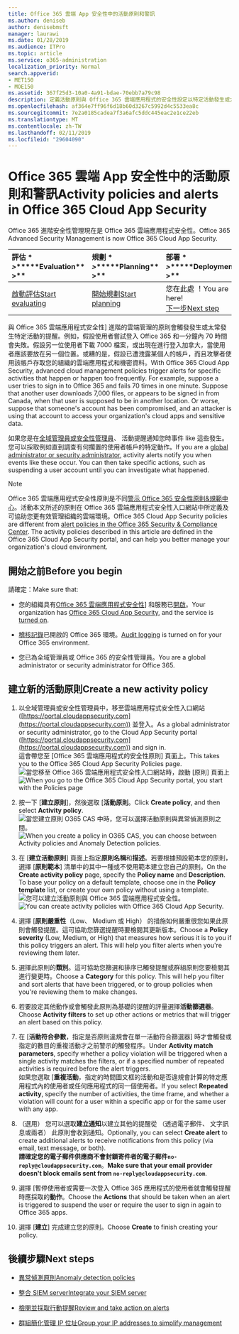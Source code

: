 ```yaml
---
title: Office 365 雲端 App 安全性中的活動原則和警訊
ms.author: deniseb
author: denisebmsft
manager: laurawi
ms.date: 01/28/2019
ms.audience: ITPro
ms.topic: article
ms.service: o365-administration
localization_priority: Normal
search.appverid:
- MET150
- MOE150
ms.assetid: 367f25d3-10a0-4a91-bdae-70ebb7a79c98
description: 定義活動原則與 Office 365 雲端應用程式的安全性設定以特定活動發生或太常發生時觸發提醒。藉由設定原則以觸發提醒，您可通知及監視特定的活動。
ms.openlocfilehash: af364e7ff96f6d18b60d3267c5992d4c5533ea8c
ms.sourcegitcommit: 7e2a0185cadea7f3a6afc5ddc445eac2e1ce22eb
ms.translationtype: MT
ms.contentlocale: zh-TW
ms.lasthandoff: 02/11/2019
ms.locfileid: "29604090"
---
```

# <a name="activity-policies-and-alerts-in-office-365-cloud-app-security"></a><span data-ttu-id="7fae3-104">Office 365 雲端 App 安全性中的活動原則和警訊</span><span class="sxs-lookup"><span data-stu-id="7fae3-104">Activity policies and alerts in Office 365 Cloud App Security</span></span>

<span data-ttu-id="7fae3-105">Office 365 進階安全性管理現在是 Office 365 雲端應用程式安全性。</span><span class="sxs-lookup"><span data-stu-id="7fae3-105">Office 365 Advanced Security Management is now Office 365 Cloud App Security.</span></span>
  
|<span data-ttu-id="7fae3-106">評估 \* *\>*\*</span><span class="sxs-lookup"><span data-stu-id="7fae3-106">\*\*\*\*Evaluation\*\* \>\*\*</span></span>|<span data-ttu-id="7fae3-107">規劃 \* *\>*\*</span><span class="sxs-lookup"><span data-stu-id="7fae3-107">\*\*\*\*Planning\*\* \>\*\*</span></span>|<span data-ttu-id="7fae3-108">部署 \* *\>*\*</span><span class="sxs-lookup"><span data-stu-id="7fae3-108">\*\*\*\*Deployment\*\* \>\*\*</span></span>|<span data-ttu-id="7fae3-109">使用率 \* \* \*</span><span class="sxs-lookup"><span data-stu-id="7fae3-109">\*\*\*\*Utilization\*\*\*\*</span></span>|
|:-----|:-----|:-----|:-----|
|[<span data-ttu-id="7fae3-110">啟動評估</span><span class="sxs-lookup"><span data-stu-id="7fae3-110">Start evaluating</span></span>](office-365-cas-overview.md) <br/> |[<span data-ttu-id="7fae3-111">開始規劃</span><span class="sxs-lookup"><span data-stu-id="7fae3-111">Start planning</span></span>](get-ready-for-office-365-cas.md) <br/> |<span data-ttu-id="7fae3-112">您在此處 ！</span><span class="sxs-lookup"><span data-stu-id="7fae3-112">You are here!</span></span>  <br/> [<span data-ttu-id="7fae3-113">下一步</span><span class="sxs-lookup"><span data-stu-id="7fae3-113">Next step</span></span>](anomaly-detection-policies-in-ocas.md) <br/> |[<span data-ttu-id="7fae3-114">開始使用</span><span class="sxs-lookup"><span data-stu-id="7fae3-114">Start utilizing</span></span>](utilization-activities-for-ocas.md) <br/> |
   
<span data-ttu-id="7fae3-p102">與 Office 365 雲端應用程式安全性] 進階的雲端管理的原則會觸發發生或太常發生特定活動的提醒。例如，假設使用者嘗試登入 Office 365 和一分鐘內 70 時間會失敗。假設另一位使用者下載 7000 檔案，或出現在進行登入加拿大，當使用者應該要放在另一個位置。或糟的是，假設已遭洩露某個人的帳戶，而且攻擊者使用該帳戶存取您的組織的雲端應用程式和機密資料。</span><span class="sxs-lookup"><span data-stu-id="7fae3-p102">With Office 365 Cloud App Security, advanced cloud management policies trigger alerts for specific activities that happen or happen too frequently. For example, suppose a user tries to sign in to Office 365 and fails 70 times in one minute. Suppose that another user downloads 7,000 files, or appears to be signed in from Canada, when that user is supposed to be in another location. Or worse, suppose that someone's account has been compromised, and an attacker is using that account to access your organization's cloud apps and sensitive data.</span></span>
  
<span data-ttu-id="7fae3-p103">如果您是在[全域管理員或安全性管理員](permissions-in-the-security-and-compliance-center.md)、 活動提醒通知您時事件 like 這些發生。您可以採取例如直到調查有何擱置的使用者帳戶的特定動作。</span><span class="sxs-lookup"><span data-stu-id="7fae3-p103">If you are a [global administrator or security administrator](permissions-in-the-security-and-compliance-center.md), activity alerts notify you when events like these occur. You can then take specific actions, such as suspending a user account until you can investigate what happened.</span></span>
  
> [!NOTE]
> <span data-ttu-id="7fae3-p104">Office 365 雲端應用程式安全性原則是不同[警示 Office 365 安全性原則&amp;規範中心](alert-policies.md)。活動本文所述的原則在 Office 365 雲端應用程式安全性入口網站中所定義及可協助您更有效管理組織的雲端環境。</span><span class="sxs-lookup"><span data-stu-id="7fae3-p104">Office 365 Cloud App Security policies are different from [alert policies in the Office 365 Security &amp; Compliance Center](alert-policies.md). The activity policies described in this article are defined in the Office 365 Cloud App Security portal, and can help you better manage your organization's cloud environment.</span></span> 
  
## <a name="before-you-begin"></a><span data-ttu-id="7fae3-123">開始之前</span><span class="sxs-lookup"><span data-stu-id="7fae3-123">Before you begin</span></span>

<span data-ttu-id="7fae3-124">請確定：</span><span class="sxs-lookup"><span data-stu-id="7fae3-124">Make sure that:</span></span>
  
- <span data-ttu-id="7fae3-125">您的組織具有[Office 365 雲端應用程式安全性](office-365-cas-overview.md)] 和服務已[開啟](turn-on-office-365-cas.md)。</span><span class="sxs-lookup"><span data-stu-id="7fae3-125">Your organization has [Office 365 Cloud App Security](office-365-cas-overview.md), and the service is [turned on](turn-on-office-365-cas.md).</span></span>
    
- <span data-ttu-id="7fae3-126">[稽核記錄](turn-audit-log-search-on-or-off.md)已開啟的 Office 365 環境。</span><span class="sxs-lookup"><span data-stu-id="7fae3-126">[Audit logging](turn-audit-log-search-on-or-off.md) is turned on for your Office 365 environment.</span></span> 
    
- <span data-ttu-id="7fae3-127">您已為全域管理員或 Office 365 的安全性管理員。</span><span class="sxs-lookup"><span data-stu-id="7fae3-127">You are a global administrator or security administrator for Office 365.</span></span>
    
## <a name="create-a-new-activity-policy"></a><span data-ttu-id="7fae3-128">建立新的活動原則</span><span class="sxs-lookup"><span data-stu-id="7fae3-128">Create a new activity policy</span></span>

1. <span data-ttu-id="7fae3-129">以全域管理員或安全性管理員中，移至雲端應用程式安全性入口網站 ([https://portal.cloudappsecurity.com](https://portal.cloudappsecurity.com)) 並登入。</span><span class="sxs-lookup"><span data-stu-id="7fae3-129">As a global administrator or security administrator, go to the Cloud App Security portal ([https://portal.cloudappsecurity.com](https://portal.cloudappsecurity.com)) and sign in.</span></span> <br><span data-ttu-id="7fae3-130">這會帶您至 [Office 365 雲端應用程式的安全性原則] 頁面上。</span><span class="sxs-lookup"><span data-stu-id="7fae3-130">This takes you to the Office 365 Cloud App Security Policies page.</span></span><br><span data-ttu-id="7fae3-131">![當您移至 Office 365 雲端應用程式安全性入口網站時，啟動 [原則] 頁面上](media/5cb8833c-4e08-438c-bab3-91b5106f6f3f.png)</span><span class="sxs-lookup"><span data-stu-id="7fae3-131">![When you go to the Office 365 Cloud App Security portal, you start with the Policies page](media/5cb8833c-4e08-438c-bab3-91b5106f6f3f.png)</span></span>
  
2. <span data-ttu-id="7fae3-132">按一下 [**建立原則**]，然後選取 [**活動原則**。</span><span class="sxs-lookup"><span data-stu-id="7fae3-132">Click **Create policy**, and then select **Activity policy**.</span></span><br><span data-ttu-id="7fae3-133">![當您建立原則 O365 CAS 中時，您可以選擇活動原則與異常偵測原則之間。](media/79f34535-ddf9-4a5b-a0a3-8766bf9c174c.png)</span><span class="sxs-lookup"><span data-stu-id="7fae3-133">![When you create a policy in O365 CAS, you can choose between Activity policies and Anomaly Detection policies.](media/79f34535-ddf9-4a5b-a0a3-8766bf9c174c.png)</span></span>
  
3. <span data-ttu-id="7fae3-p105">在 [**建立活動原則**] 頁面上指定**原則名稱**和**描述**。若要根據預設範本您的原則，選擇 [**原則範本**] 清單中的其中一種或不使用範本建立您自己的原則。</span><span class="sxs-lookup"><span data-stu-id="7fae3-p105">On the **Create activity policy** page, specify the **Policy name** and **Description**. To base your policy on a default template, choose one in the **Policy template** list, or create your own policy without using a template.</span></span><br><span data-ttu-id="7fae3-136">![您可以建立活動原則與 Office 365 雲端應用程式安全性。](media/4083a76f-7074-4d6a-8200-6d76d49259d7.png)</span><span class="sxs-lookup"><span data-stu-id="7fae3-136">![You can create activity policies with Office 365 Cloud App Security.](media/4083a76f-7074-4d6a-8200-6d76d49259d7.png)</span></span>
  
4. <span data-ttu-id="7fae3-p106">選擇 [**原則嚴重性**（Low、 Medium 或 High） 的措施如何嚴重很您如果此原則會觸發提醒。這可協助您篩選提醒時要檢閱其更新版本。</span><span class="sxs-lookup"><span data-stu-id="7fae3-p106">Choose a **Policy severity** (Low, Medium, or High) that measures how serious it is to you if this policy triggers an alert. This will help you filter alerts when you're reviewing them later.</span></span> 
    
5. <span data-ttu-id="7fae3-p107">選擇此原則的**類別**。這可協助您篩選和排序已觸發提醒或群組原則您要檢閱其進行變更時。</span><span class="sxs-lookup"><span data-stu-id="7fae3-p107">Choose a **Category** for this policy. This will help you filter and sort alerts that have been triggered, or to group policies when you're reviewing them to make changes.</span></span> 
    
6. <span data-ttu-id="7fae3-141">若要設定其他動作或會觸發此原則為基礎的提醒的評量選擇**活動篩選器**。</span><span class="sxs-lookup"><span data-stu-id="7fae3-141">Choose **Activity filters** to set up other actions or metrics that will trigger an alert based on this policy.</span></span> 
    
7. <span data-ttu-id="7fae3-142">在 [**活動符合參數**，指定是否原則違規會在單一活動符合篩選器] 時才會觸發或指定的數目的重複活動才之前警示的觸發程序。</span><span class="sxs-lookup"><span data-stu-id="7fae3-142">Under **Activity match parameters**, specify whether a policy violation will be triggered when a single activity matches the filters, or if a specified number of repeated activities is required before the alert triggers.</span></span><br><span data-ttu-id="7fae3-143">如果您選取 [**重複活動**，指定的時間圖文框的活動和是否違規會計算的特定應用程式內的使用者或任何應用程式的同一個使用者。</span><span class="sxs-lookup"><span data-stu-id="7fae3-143">If you select **Repeated activity**, specify the number of activities, the time frame, and whether a violation will count for a user within a specific app or for the same user with any app.</span></span>
    
8. <span data-ttu-id="7fae3-144">（選用） 您可以選取**建立通知**以建立其他的提醒從 （透過電子郵件、 文字訊息或兩者） 此原則會收到通知。</span><span class="sxs-lookup"><span data-stu-id="7fae3-144">Optionally, you can select **Create alert** to create additional alerts to receive notifications from this policy (via email, text message, or both).</span></span><br><span data-ttu-id="7fae3-145">**請確定您的電子郵件供應商不會封鎖寄件者的電子郵件`no-reply@cloudappsecurity.com`**。</span><span class="sxs-lookup"><span data-stu-id="7fae3-145">**Make sure that your email provider doesn't block emails sent from `no-reply@cloudappsecurity.com`**.</span></span> 
  
9. <span data-ttu-id="7fae3-146">選擇 [暫停使用者或需要一次登入 Office 365 應用程式的使用者就會觸發提醒時應採取的**動作**。</span><span class="sxs-lookup"><span data-stu-id="7fae3-146">Choose the **Actions** that should be taken when an alert is triggered to suspend the user or require the user to sign in again to Office 365 apps.</span></span> 
    
10. <span data-ttu-id="7fae3-147">選擇 [**建立**] 完成建立您的原則。</span><span class="sxs-lookup"><span data-stu-id="7fae3-147">Choose **Create** to finish creating your policy.</span></span> 
    
## <a name="next-steps"></a><span data-ttu-id="7fae3-148">後續步驟</span><span class="sxs-lookup"><span data-stu-id="7fae3-148">Next steps</span></span>

- [<span data-ttu-id="7fae3-149">異常偵測原則</span><span class="sxs-lookup"><span data-stu-id="7fae3-149">Anomaly detection policies</span></span>](anomaly-detection-policies-in-ocas.md)
    
- [<span data-ttu-id="7fae3-150">整合 SIEM server</span><span class="sxs-lookup"><span data-stu-id="7fae3-150">Integrate your SIEM server</span></span>](integrate-your-siem-server-with-office-365-cas.md)
    
- [<span data-ttu-id="7fae3-151">檢閱並採取行動提醒</span><span class="sxs-lookup"><span data-stu-id="7fae3-151">Review and take action on alerts</span></span>](review-office-365-cas-alerts.md)
    
- [<span data-ttu-id="7fae3-152">群組簡化管理 IP 位址</span><span class="sxs-lookup"><span data-stu-id="7fae3-152">Group your IP addresses to simplify management</span></span>](group-your-ip-addresses-in-ocas.md)
    

